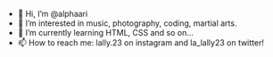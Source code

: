 - 👋 Hi, I’m @alphaari
- 👀 I’m interested in music, photography, coding, martial arts.
- 🌱 I’m currently learning HTML, CSS and so on...
- 📫 How to reach me: lally.23 on instagram and la_lally23 on twitter!

<!---
alphaari/alphaari is a ✨ special ✨ repository because its `README.md` (this file) appears on your GitHub profile.
You can click the Preview link to take a look at your changes.
--->
